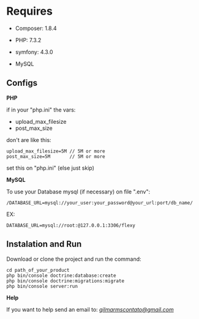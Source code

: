 **Requires**
==============

- Composer: 1.8.4

- PHP: 7.3.2

- symfony: 4.3.0

- MySQL

**Configs**
-----------

**PHP**

if in your "php.ini" the vars:
- upload_max_filesize
- post_max_size

don't are like this: 
    
    upload_max_filesize=5M // 5M or more
    post_max_size=5M       // 5M or more
    
set this on "php.ini" (else just skip)

**MySQL**

To use your Database mysql (if necessary) on file ".env":

    
    /DATABASE_URL=mysql://your_user:your_password@your_url:port/db_name/

EX:

    DATABASE_URL=mysql://root:@127.0.0.1:3306/flexy

**Instalation and Run**
---------------

Download or clone the project and run the command:

    cd path_of_your_product
    php bin/console doctrine:database:create
    php bin/console doctrine:migrations:migrate
    php bin/console server:run

**Help**

If you want to help send an email to: *gilmarmscontato@gmail.com*
